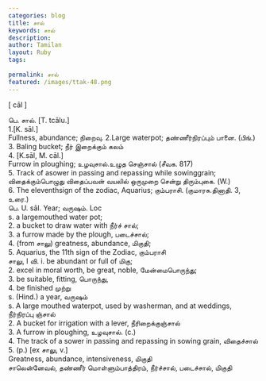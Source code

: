 ```yaml
---
categories: blog
title: சால்
keywords: சால்
description: 
author: Tamilan
layout: Ruby
tags: 
 
permalink: சால்
featured: /images/ttak-48.png
---
```

  
[ cāl ]  
  
பெ. சால். [T. tcālu.]  
1.[K. sāl.]  
Fullness, abundance; நிறைவு. 2.Large waterpot; தண்ணீர்நிரப்பும் பானை. (பிங்.)  
3. Baling bucket; நீர் இறைக்கும் கலம்  
4. [K.sāl, M. cāl.]  
Furrow in ploughing; உழவுசால்.உழுத செஞ்சால் (சீவக. 817)  
5. Track of asower in passing and repassing while sowinggrain; விதைக்கும்பொழுது விதைப்பவன் வயலில் ஒருமுறை சென்று திரும்புகை. (W.)  
6. The eleventhsign of the zodiac, Aquarius; கும்பராசி. (குமாரசு.தினாதி. 3, உரை.)  
பெ. U. sāl. Year; வருஷம். Loc  
s. a largemouthed water pot;  
2. a bucket to draw water with நீர்ச் சால்;  
3. a furrow made by the plough, படைச்சால்;  
4. (from சாலு) greatness, abundance, மிகுதி;  
5. Aquarius, the 11th sign of the Zodiac, கும்பராசி  
சாலு, I வி. i. be abundant or full of மிகு;  
2. excel in moral worth, be great, noble, மேன்மைபொருந்து;  
3. be suitable, fitting, பொருந்து,  
4. be finished முற்று  
s. (Hind.) a year, வருஷம்  
s. A large mouthed waterpot, used by washerman, and at weddings, நீர்நிரப்பு ஞ்சால்  
2. A bucket for irrigation with a lever, நீரிறைக்குஞ்சால்  
3. A furrow in ploughing, உழவுசால். (c.)  
4. The track of a sower in passing and repassing in sowing grain, விதைச்சால்  
5. (p.) [ex சாலு, v.]  
Greatness, abundance, intensiveness, மிகுதி  
சாலென்னேவல், தண்ணீர் மொள்ளும்பாத்திரம், நீர்ச்சால், படைச்சால், மிகுதி